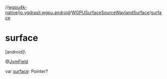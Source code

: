 //[wgpu4k-native](../../../index.md)/[io.ygdrasil.wgpu.android](../index.md)/[WGPUSurfaceSourceWaylandSurface](index.md)/[surface](surface.md)

# surface

[android]\

@[JvmField](https://kotlinlang.org/api/core/kotlin-stdlib/kotlin.jvm/-jvm-field/index.html)

var [surface](surface.md): Pointer?